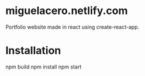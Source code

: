 # miguelacero.netlify.com
Portfolio website made in react using create-react-app.

# Installation
npm build
npm install
npm start
